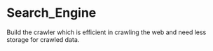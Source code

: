 # Search_Engine
Build the crawler which is efficient in crawling the web and need less storage for crawled data.

